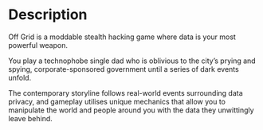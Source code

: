 # Description

Off Grid is a moddable stealth hacking game where data is your most powerful weapon.

You play a technophobe single dad who is oblivious to the city’s prying and spying, corporate-sponsored government until a series of dark events unfold.

The contemporary storyline follows real-world events surrounding data privacy, and gameplay utilises unique mechanics that allow you to manipulate the world and people around you with the data they unwittingly leave behind.
